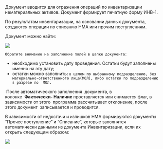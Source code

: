 Документ вводится для отражения операций по инвентаризации нематериальных активов. Документ формирует печатную форму ИНВ-1.

По результатам инвентаризации, на основании данных документа, создаются операции по списанию НМА или прочим поступлениям.

Документ можно найти:

![](/img/2019_01_29_08_48_422.png)

`Обратите внимание на заполнение полей в шапке документа:`

*   необходимо установить дату проведения. Остатки будут заполнены именно на эту дату;
*   остатки можно заполнить: `в целом по выбранному подразделению, без материально-ответственного лица(МОЛ), либо остатки по подразделению в разрезе по  МОЛ.`

 После автоматического заполнения  документа, в колонке  **Фактически- Наличие** проставляется или снимается флаг, в зависимости от этого  программа рассчитывает отклонение, после этого документ  записывается и проводится.

В зависимости от недостачи и излишков НМА формируются документы “Прочее поступление” и “Списание”, которые заполнятся автоматически данными из документа Инвентаризации, если их открыть следующим образом:

![](/img/2019_01_29_09_10_283.png)